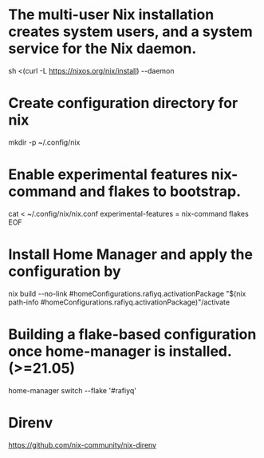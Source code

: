 # The multi-user Nix installation creates system users, and a system service for the Nix daemon.
sh <(curl -L https://nixos.org/nix/install) --daemon

# Create configuration directory for nix
mkdir -p ~/.config/nix

# Enable experimental features nix-command and flakes to bootstrap.
cat <<EOF > ~/.config/nix/nix.conf
experimental-features = nix-command flakes
EOF

# Install Home Manager and apply the configuration by
nix build --no-link <flake-uri>#homeConfigurations.rafiyq.activationPackage
"$(nix path-info <flake-uri>#homeConfigurations.rafiyq.activationPackage)"/activate

# Building a flake-based configuration once home-manager is installed. (>=21.05)
home-manager switch --flake '<flake-uri>#rafiyq'

# Direnv
https://github.com/nix-community/nix-direnv
